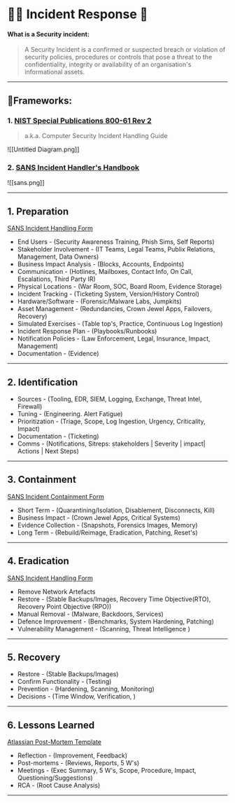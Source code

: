 # 🏃‍♂️ Incident Response 💨

#### What is a Security incident:
> A Security Incident is a confirmed or suspected breach or violation of security policies, procedures or controls that pose a threat to the confidentiality, integrity or availability of an organisation's informational assets.

---

## 📄Frameworks:

### 1. [NIST Special Publications 800-61 Rev 2](https://nvlpubs.nist.gov/nistpubs/SpecialPublications/NIST.SP.800-61r2.pdf) 
> a.k.a. Computer Security Incident Handling Guide 

![[Untitled Diagram.png]]

### 2. [SANS Incident Handler's Handbook](https://sansorg.egnyte.com/dl/6Btqoa63at)

![[sans.png]]

---

## 1. Preparation

[SANS Incident Handling Form](https://www.sans.org/media/security-training/mgt512/secinc_forms.pdf)

- End Users - (Security Awareness Training, Phish Sims, Self Reports)
- Stakeholder Involvement - (IT Teams, Legal Teams, Publix Relations, Management, Data Owners)
- Business Impact Analysis - (Blocks, Accounts, Endpoints)
- Communication - (Hotlines, Mailboxes, Contact Info, On Call, Escalations, Third Party IR)
- Physical Locations - (War Room, SOC, Board Room, Evidence Storage)
- Incident Tracking - (Ticketing System, Version/History Control)
- Hardware/Software - (Forensic/Malware Labs, Jumpkits)
- Asset Management - (Redundancies, Crown Jewel Apps, Failovers, Recovery)
- Simulated Exercises - (Table top's, Practice, Continuous Log Ingestion)
- Incident Response Plan - (Playbooks/Runbooks)
- Notification Policies - (Law Enforcement, Legal, Insurance, Impact, Management)
- Documentation - (Evidence)

---

## 2. Identification

- Sources - (Tooling, EDR, SIEM, Logging, Exchange, Threat Intel, Firewall)
- Tuning - (Engineering. Alert Fatigue)
- Prioritization - (Triage, Scope, Log Ingestion, Urgency, Criticality, Impact)
- Documentation - (Ticketing)
- Comms - (Notifications, Sitreps: stakeholders | Severity | impact| Actions | Next Steps)

---

## 3. Containment 

[SANS Incident Containment Form](https://www.sans.org/media/score/incident-forms/IH-Containment.pdf)

- Short Term - (Quarantining/Isolation, Disablement, Disconnects, Kill)
- Business Impact - (Crown Jewel Apps, Critical Systems)
- Evidence Collection - (Snapshots, Forensics Images, Memory)
- Long Term - (Rebuild/Reimage, Eradication, Patching, Reset's)

---

## 4. Eradication

[SANS Incident Handling Form](https://www.sans.org/media/security-training/mgt512/secinc_forms.pdf)

- Remove Network Artefacts
- Restore - (Stable Backups/Images, Recovery Time Objective(RTO), Recovery Point Objective (RPO))
- Manual Removal - (Malware, Backdoors, Services)
- Defence Improvement - (Benchmarks, System Hardening, Patching)
- Vulnerability Management - (Scanning, Threat Intelligence )

---

## 5. Recovery

- Restore - (Stable Backups/Images)
- Confirm Functionality - (Testing)
- Prevention - (Hardening, Scanning, Monitoring)
- Decisions - (Time Window, Verification, )

---

## 6. Lessons Learned

[Atlassian Post-Mortem Template](https://www.atlassian.com/incident-management/postmortem/templates)

- Reflection - (Improvement, Feedback)
- Post-mortems - (Reviews, Reports, 5 W's)
- Meetings - (Exec Summary, 5 W's, Scope, Procedure, Impact, Questioning/Suggestions)
- RCA - (Root Cause Analysis)

---